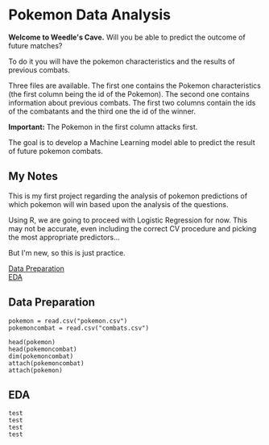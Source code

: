 # Pokemon Data Analysis

**Welcome to Weedle's Cave.**  Will you be able to predict the outcome of future matches?

To do it you will have the pokemon characteristics and the results of previous combats.

Three files are available. The first one contains the Pokemon characteristics (the first column being the id of the Pokemon). The second one contains information about previous combats. The first two columns contain the ids of the combatants and the third one the id of the winner. 

**Important:** The Pokemon in the first column attacks first.

The goal is to develop a Machine Learning model able to predict the result of future pokemon combats.

## My Notes

This is my first project regarding the analysis of pokemon predictions of which pokemon will win based upon the analysis of the questions.  

Using R, we are going to proceed with Logistic Regression for now.  This may not be accurate, even including the correct CV procedure and picking
the most appropriate predictors... 

But I'm new, so this is just practice.

[Data Preparation](#data-preparation)\
[EDA](#eda)

## Data Preparation

```
pokemon = read.csv("pokemon.csv")
pokemoncombat = read.csv("combats.csv")

head(pokemon)
head(pokemoncombat)
dim(pokemoncombat)
attach(pokemoncombat)
attach(pokemon)
```
## EDA

```
test
test
test
test
```